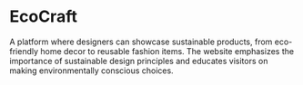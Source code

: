 # EcoCraft
A platform where designers can showcase sustainable products, from eco-friendly home decor to reusable fashion items. The website emphasizes the importance of sustainable design principles and educates visitors on making environmentally conscious choices.
